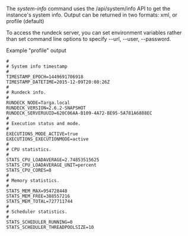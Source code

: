 The *system-info* command uses the /api/system/info API to get the instance's system info. Output can be returned in two formats: xml, or profile (default)

To access the rundeck server, you can set environment variables rather than set command line options to specify --url, --user, --password.


Example "profile" output

	#
	# System info timestamp
	#
	TIMESTAMP_EPOCH=1449691706918
	TIMESTAMP_DATETIME=2015-12-09T20:08:26Z
	#
	# Rundeck info.
	#
	RUNDECK_NODE=Targa.local
	RUNDECK_VERSION=2.6.2-SNAPSHOT
	RUNDECK_SERVERUUID=620C06AA-B109-4A72-BE95-5A781A6888EC
	#
	# Execution status and mode.
	#
	EXECUTIONS_MODE_ACTIVE=true
	EXECUTIONS_EXECUTIONMODE=active
	#
	# CPU statistics.
	#
	STATS_CPU_LOADAVERAGE=2.74853515625
	STATS_CPU_LOADAVERAGE_UNIT=percent
	STATS_CPU_CORES=8
	#
	# Memory statistics.
	#
	STATS_MEM_MAX=954728448
	STATS_MEM_FREE=388557216
	STATS_MEM_TOTAL=727711744
	#
	# Scheduler statistics.
	#
	STATS_SCHEDULER_RUNNING=0
	STATS_SCHEDULER_THREADPOOLSIZE=10

